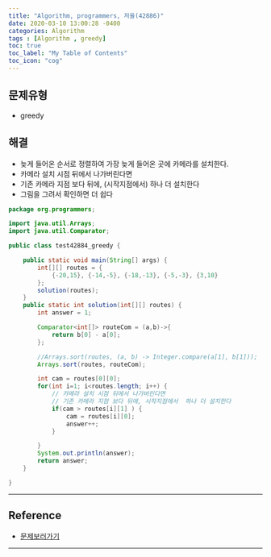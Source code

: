 ```yaml
---
title: "Algorithm, programmers, 저울(42886)"
date: 2020-03-10 13:00:28 -0400
categories: Algorithm
tags : [Algorithm , greedy]
toc: true
toc_label: "My Table of Contents"
toc_icon: "cog"
---
```

## 문제유형
- greedy
## 해결
- 늦게 들어온 순서로 정렬하여 가장 늦게 들어온 곳에 카메라를 설치한다.
- 카메라 설치 시점 뒤에서 나가버린다면
- 기존 카메라 지점 보다 뒤에, (시작지점에서) 하나 더 설치한다
- 그림을 그려서 확인하면 더 쉽다

```java
package org.programmers;

import java.util.Arrays;
import java.util.Comparator;

public class test42884_greedy {

	public static void main(String[] args) {
		int[][] routes = {
			{-20,15}, {-14,-5}, {-18,-13}, {-5,-3}, {3,10}
		};
		solution(routes);
	}
    public static int solution(int[][] routes) {
        int answer = 1;

        Comparator<int[]> routeCom = (a,b)->{
        	return b[0] - a[0];
        };

        //Arrays.sort(routes, (a, b) -> Integer.compare(a[1], b[1]));
        Arrays.sort(routes, routeCom);

        int cam = routes[0][0];
        for(int i=1; i<routes.length; i++) {
        	// 카메라 설치 시점 뒤에서 나가버린다면
        	// 기존 카메라 지점 보다 뒤에, 시작지점에서  하나 더 설치한다
        	if(cam > routes[i][1] ) {
        		cam = routes[i][0];
        		answer++;
        	}

        }
        System.out.println(answer);
        return answer;
    }

}

```

---
## Reference
- [문제보러가기](https://programmers.co.kr/learn/courses/30/lessons/42886)

---
